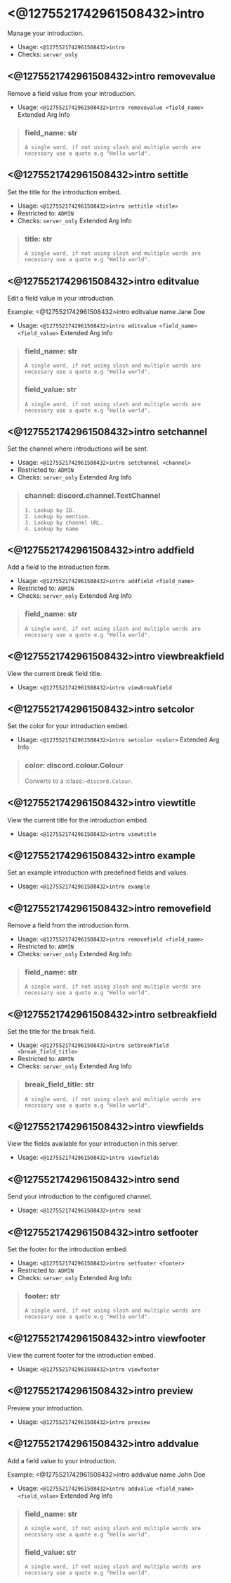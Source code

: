 # <@1275521742961508432>intro
Manage your introduction.<br/>
 - Usage: `<@1275521742961508432>intro`
 - Checks: `server_only`
## <@1275521742961508432>intro removevalue
Remove a field value from your introduction.<br/>
 - Usage: `<@1275521742961508432>intro removevalue <field_name>`
Extended Arg Info
> ### field_name: str
> ```
> A single word, if not using slash and multiple words are necessary use a quote e.g "Hello world".
> ```
## <@1275521742961508432>intro settitle
Set the title for the introduction embed.<br/>
 - Usage: `<@1275521742961508432>intro settitle <title>`
 - Restricted to: `ADMIN`
 - Checks: `server_only`
Extended Arg Info
> ### title: str
> ```
> A single word, if not using slash and multiple words are necessary use a quote e.g "Hello world".
> ```
## <@1275521742961508432>intro editvalue
Edit a field value in your introduction.<br/>

Example: <@1275521742961508432>intro editvalue name Jane Doe<br/>
 - Usage: `<@1275521742961508432>intro editvalue <field_name> <field_value>`
Extended Arg Info
> ### field_name: str
> ```
> A single word, if not using slash and multiple words are necessary use a quote e.g "Hello world".
> ```
> ### field_value: str
> ```
> A single word, if not using slash and multiple words are necessary use a quote e.g "Hello world".
> ```
## <@1275521742961508432>intro setchannel
Set the channel where introductions will be sent.<br/>
 - Usage: `<@1275521742961508432>intro setchannel <channel>`
 - Restricted to: `ADMIN`
 - Checks: `server_only`
Extended Arg Info
> ### channel: discord.channel.TextChannel
> 
> 
>     1. Lookup by ID.
>     2. Lookup by mention.
>     3. Lookup by channel URL.
>     4. Lookup by name
> 
>     
## <@1275521742961508432>intro addfield
Add a field to the introduction form.<br/>
 - Usage: `<@1275521742961508432>intro addfield <field_name>`
 - Restricted to: `ADMIN`
 - Checks: `server_only`
Extended Arg Info
> ### field_name: str
> ```
> A single word, if not using slash and multiple words are necessary use a quote e.g "Hello world".
> ```
## <@1275521742961508432>intro viewbreakfield
View the current break field title.<br/>
 - Usage: `<@1275521742961508432>intro viewbreakfield`
## <@1275521742961508432>intro setcolor
Set the color for your introduction embed.<br/>
 - Usage: `<@1275521742961508432>intro setcolor <color>`
Extended Arg Info
> ### color: discord.colour.Colour
> Converts to a :class:`~discord.Colour`.
> 
>     
## <@1275521742961508432>intro viewtitle
View the current title for the introduction embed.<br/>
 - Usage: `<@1275521742961508432>intro viewtitle`
## <@1275521742961508432>intro example
Set an example introduction with predefined fields and values.<br/>
 - Usage: `<@1275521742961508432>intro example`
## <@1275521742961508432>intro removefield
Remove a field from the introduction form.<br/>
 - Usage: `<@1275521742961508432>intro removefield <field_name>`
 - Restricted to: `ADMIN`
 - Checks: `server_only`
Extended Arg Info
> ### field_name: str
> ```
> A single word, if not using slash and multiple words are necessary use a quote e.g "Hello world".
> ```
## <@1275521742961508432>intro setbreakfield
Set the title for the break field.<br/>
 - Usage: `<@1275521742961508432>intro setbreakfield <break_field_title>`
 - Restricted to: `ADMIN`
 - Checks: `server_only`
Extended Arg Info
> ### break_field_title: str
> ```
> A single word, if not using slash and multiple words are necessary use a quote e.g "Hello world".
> ```
## <@1275521742961508432>intro viewfields
View the fields available for your introduction in this server.<br/>
 - Usage: `<@1275521742961508432>intro viewfields`
## <@1275521742961508432>intro send
Send your introduction to the configured channel.<br/>
 - Usage: `<@1275521742961508432>intro send`
## <@1275521742961508432>intro setfooter
Set the footer for the introduction embed.<br/>
 - Usage: `<@1275521742961508432>intro setfooter <footer>`
 - Restricted to: `ADMIN`
 - Checks: `server_only`
Extended Arg Info
> ### footer: str
> ```
> A single word, if not using slash and multiple words are necessary use a quote e.g "Hello world".
> ```
## <@1275521742961508432>intro viewfooter
View the current footer for the introduction embed.<br/>
 - Usage: `<@1275521742961508432>intro viewfooter`
## <@1275521742961508432>intro preview
Preview your introduction.<br/>
 - Usage: `<@1275521742961508432>intro preview`
## <@1275521742961508432>intro addvalue
Add a field value to your introduction.<br/>

Example: <@1275521742961508432>intro addvalue name John Doe<br/>
 - Usage: `<@1275521742961508432>intro addvalue <field_name> <field_value>`
Extended Arg Info
> ### field_name: str
> ```
> A single word, if not using slash and multiple words are necessary use a quote e.g "Hello world".
> ```
> ### field_value: str
> ```
> A single word, if not using slash and multiple words are necessary use a quote e.g "Hello world".
> ```
